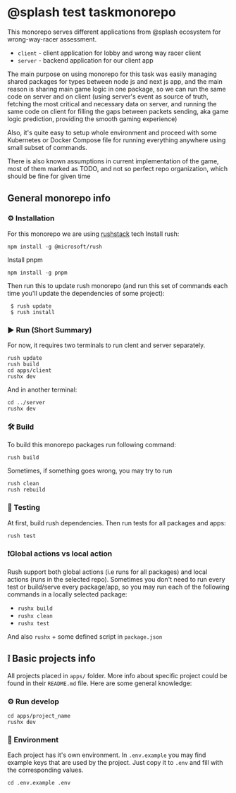 # @splash test taskmonorepo

This monorepo serves different applications from @splash ecosystem for wrong-way-racer assessment.

- `client` - client application for lobby and wrong way racer client
- `server` - backend application for our client app

The main purpose on using monorepo for this task was easily managing shared packages for types between node js and next js app, and the main reason is sharing main game logic in one package, so we can run the same code on server and on client (using server's event as source of truth, fetching the most critical and necessary data on server, and running the same code on client for filling the gaps between packets sending, aka game logic prediction, providing the smooth gaming experience)

Also, it's quite easy to setup whole environment and proceed with some Kubernetes or Docker Compose file for running everything anywhere using small subset of commands.

There is also known assumptions in current implementation of the game, most of them marked as TODO, and not so perfect repo organization, which should be fine for given time

## General monorepo info

### ⚙️ Installation

For this monorepo we are using [rushstack](https://rushstack.io) tech
Install rush:

```
npm install -g @microsoft/rush
```

Install pnpm

```
npm install -g pnpm
```

Then run this to update rush monorepo (and run this set of commands each time you'll update the dependencies of some project):

```
 $ rush update
 $ rush install
```

### ▶️ Run (Short Summary)

For now, it requires two terminals to run clent and server separately.

```angular2html
rush update
rush build
cd apps/client
rushx dev
```

And in another terminal:

```angular2html
cd ../server
rushx dev
```

### 🛠 Build

To build this monorepo packages run following command:

```
rush build
```

Sometimes, if something goes wrong, you may try to run

```angular2html
rush clean
rush rebuild
```

### 🧪 Testing

At first, build rush dependencies.
Then run tests for all packages and apps:

```angular2html
rush test
```

### ❗️Global actions vs local action

Rush support both global actions (i.e runs for all packages) and local actions (runs in the selected repo). Sometimes you don't need to run every test or build/serve every package/app, so you may run each of the following commands in a locally selected package:

- `rushx build`
- `rushx clean`
- `rushx test`

And also `rushx` + some defined script in `package.json`

## ❕ Basic projects info

All projects placed in `apps/` folder. More info about specific project could be found in their `README.md` file. Here are some general knowledge:

### ⚙️ Run develop

```angular2html
cd apps/project_name
rushx dev
```

### 📄 Environment

Each project has it's own environment. In `.env.example` you may find example keys that are used by the project. Just copy it to `.env` and fill with the corresponding values.

```angular2html
cd .env.example .env
```
